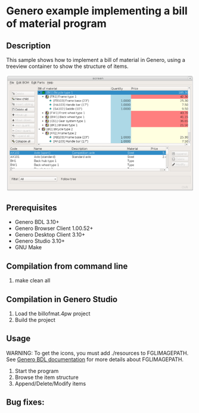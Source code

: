 # Genero example implementing a bill of material program

## Description

This sample shows how to implement a bill of material in Genero, using
a treeview container to show the structure of items.

![Bill of Material demo (GDC)](https://github.com/FourjsGenero/ex_bill_of_material/raw/master/docs/billofmat-screen-001.png)

## Prerequisites

* Genero BDL 3.10+
* Genero Browser Client 1.00.52+
* Genero Desktop Client 3.10+
* Genero Studio 3.10+
* GNU Make

## Compilation from command line

1. make clean all

## Compilation in Genero Studio

1. Load the billofmat.4pw project
2. Build the project

## Usage

WARNING: To get the icons, you must add ./resources to FGLIMAGEPATH.
See [Genero BDL documentation](http://www.4js.com/download/documentation)
for more details about FGLIMAGEPATH.

1. Start the program
2. Browse the item structure
3. Append/Delete/Modify items

## Bug fixes:


